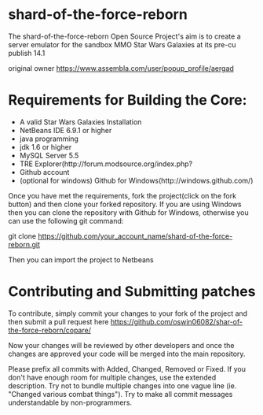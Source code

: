 shard-of-the-force-reborn
=========================
The shard-of-the-force-reborn Open Source Project's aim is to create a server emulator for the sandbox MMO Star Wars Galaxies at its pre-cu publish 14.1 

original owner https://www.assembla.com/user/popup_profile/aergad

Requirements for Building the Core:
=========================
<ul>
<li>A valid Star Wars Galaxies Installation</li>
<li>NetBeans IDE 6.9.1 or higher</li>
<li>java programming</li>
<lijavascript programming</li>
<li>jdk 1.6 or higher</li>
<li>MySQL Server 5.5</li>
<li>TRE Explorer(http://forum.modsource.org/index.php?</li>
<li>Github account</li>
<li>(optional for windows) Github for Windows(http://windows.github.com/)</li>
</ul>
Once you have met the requirements, fork the project(click on the fork button) and then clone your forked repository. If you are using Windows then you can clone the repository with Github for Windows, otherwise you can use the following git command:

git clone https://github.com/your_account_name/shard-of-the-force-reborn.git

Then you can import the project to Netbeans

Contributing and Submitting patches
=========================
To contribute, simply commit your changes to your fork of the project and then submit a pull request here
https://github.com/oswin06082/shar-of-the-force-reborn/copare/

Now your changes will be reviewed by other developers and once the changes are approved your code will be merged into the main repository.

Please prefix all commits with Added, Changed, Removed or Fixed. If you don't have enough room for multiple changes, use the extended description. Try not to bundle multiple changes into one vague line (ie. "Changed various combat things"). Try to make all commit messages understandable by non-programmers.

